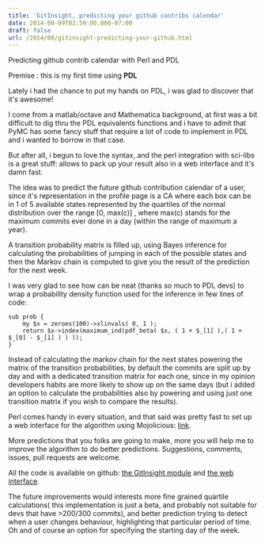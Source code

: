 ```yaml
---
title: 'GitInsight, predicting your github contribs calendar'
date: 2014-08-09T02:59:00.000-07:00
draft: false
url: /2014/08/gitinsight-predicting-your-github.html
---
```


Predicting github contrib calendar with Perl and PDL

  
  
Premise : this is my first time using **PDL**  
  
Lately i had the chance to put my hands on PDL, i was glad to discover that it's awesome!  
  
I come from a matlab/octave and Mathematica background, at first was a bit difficult to dig thru the PDL equivalents functions and i have to admit that PyMC has some fancy stuff that require a lot of code to implement in PDL and i wanted to borrow in that case.  
  
But after all, i begun to love the syntax, and the perl integration with sci-libs is a great stuff: allows to pack up your result also in a web interface and it's damn fast.  
  
The idea was to predict the future github contribution calendar of a user, since it's representation in the profile page is a CA where each box can be in 1 of 5 available states represented by the quartiles of the normal distribution over the range \[0, max(c)\] , where max(c) stands for the maximum commits ever done in a day (within the range of maximum a year).  
  
A transition probability matrix is filled up, using Bayes inference for calculating the probabilities of jumping in each of the possible states and then the Markov chain is computed to give you the result of the prediction for the next week.  
  
I was very glad to see how can be neat (thanks so much to PDL devs) to wrap a probability density function used for the inference in few lines of code:

  

```
sub prob {
    my $x = zeroes(100)->xlinvals( 0, 1 );
    return $x->index(maximum_ind(pdf_beta( $x, ( 1 + $_[1] ),( 1 + $_[0] - $_[1] ) ) ));
}
```  
Instead of calculating the markov chain for the next states powering the matrix of the transition probabilities, by default the commits are split up by day and with a dedicated transition matrix for each one, since in my opinion developers habits are more likely to show up on the same days (but i added an option to calculate the probabilities also by powering and using just one transition matrix if you wish to compare the results).  
  
Perl comes handy in every situation, and that said was pretty fast to set up a web interface for the algorithm using Mojolicious: [link](http://gitinsight.mudler.pm/).  
  
More predictions that you folks are going to make, more you will help me to improve the algorithm to do better predictions. Suggestions, comments, issues, pull requests are welcome.  
  
All the code is available on github: [the GitInsight module](https://github.com/mudler/GitInsight/) and [the web interface](https://github.com/mudler/WebApp-GitInsight).  
  
The future improvements would interests more fine grained quartile calculations( this implementation is just a beta, and probably not suitable for devs that have >200/300 commits), and better prediction trying to detect when a user changes behaviour, highlighting that particular period of time. Oh and of course an option for specifying the starting day of the week.